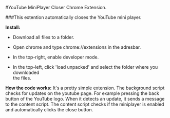 
#YouTube MiniPlayer Closer Chrome Extension.

###This extention automatically closes the YouTube mini player.

__Install:__
* Download all files to a folder.

* Open chrome and type chrome://extensions in the adresbar.

* In the top-right, enable developer mode.

* In the top-left, click 'load unpacked' and select the folder where you downloaded    
  the files.


__How the code works:__
It's a pretty simple extension. The background script checks for updates on the youtube page. For example pressing the back button of the YouTube logo. When it detects an update, it sends a message to the content script.
The content script checks if the miniplayer is enabled and automatically clicks the close button.
